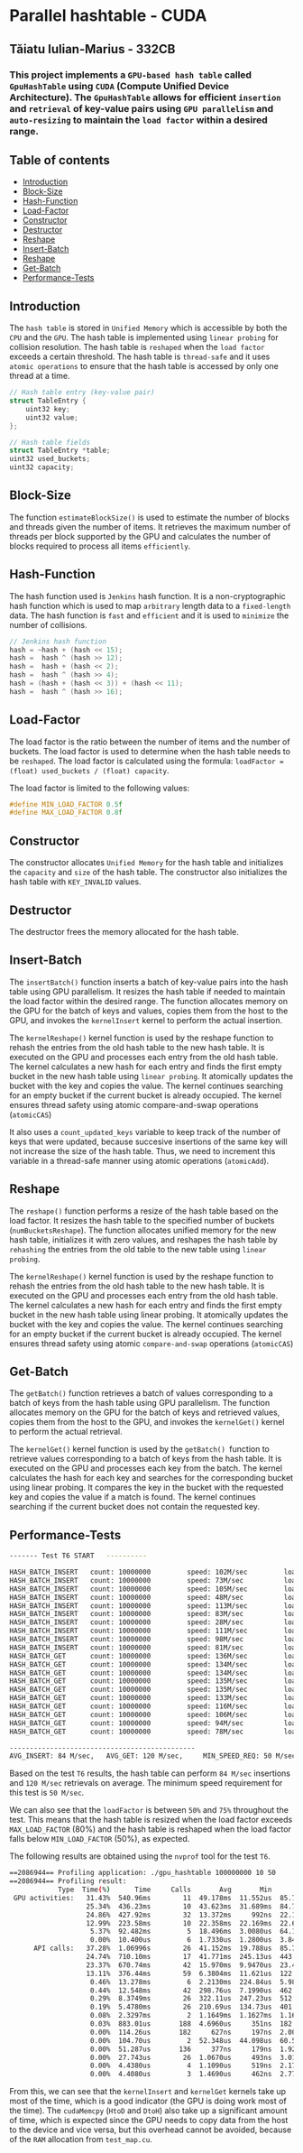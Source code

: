 # Parallel hashtable - CUDA
## Tăiatu Iulian-Marius - 332CB

### This project implements a `GPU-based hash table` called `GpuHashTable` using `CUDA` (Compute Unified Device Architecture). The `GpuHashTable` allows for efficient `insertion` and `retrieval` of key-value pairs using `GPU parallelism` and `auto-resizing` to maintain the `load factor` within a desired range.

## Table of contents
* [Introduction](#introduction)
* [Block-Size](#block-size)
* [Hash-Function](#hash-function)
* [Load-Factor](#load-factor)
* [Constructor](#constructor)
* [Destructor](#destructor)
* [Reshape](#reshape)
* [Insert-Batch](#insert-batch)
* [Reshape](#reshape)
* [Get-Batch](#get-batch)
* [Performance-Tests](#performance-tests)

## Introduction
The `hash table` is stored in `Unified Memory` which is accessible by both the `CPU` and the `GPU`. The hash table is implemented using `linear probing` for collision resolution. The hash table is `reshaped` when the `load factor` exceeds a certain threshold. The hash table is `thread-safe` and it uses `atomic operations` to ensure that the hash table is accessed by only one thread at a time.

```c
// Hash table entry (key-value pair)
struct TableEntry {
	uint32 key;
	uint32 value;
};

// Hash table fields
struct TableEntry *table;
uint32 used_buckets;
uint32 capacity;
```

## Block-Size
The function `estimateBlockSize()` is used to estimate the number of blocks and threads given the number of items. It retrieves the maximum number of threads per block supported by the GPU and calculates the number of blocks required to process all items `efficiently`.

## Hash-Function
The hash function used is `Jenkins` hash function. It is a non-cryptographic hash function which is used to map `arbitrary` length data to a `fixed-length` data. The hash function is `fast` and `efficient` and it is used to `minimize` the number of collisions.

```c
// Jenkins hash function
hash = ~hash + (hash << 15);
hash =  hash ^ (hash >> 12);
hash =  hash + (hash << 2);
hash =  hash ^ (hash >> 4);
hash = (hash + (hash << 3)) + (hash << 11);
hash =  hash ^ (hash >> 16);
```

## Load-Factor
The load factor is the ratio between the number of items and the number of buckets. The load factor is used to determine when the hash table needs to be `reshaped`. The load factor is calculated using the formula: `loadFactor = (float) used_buckets / (float) capacity`.

The load factor is limited to the following values:
```c
#define MIN_LOAD_FACTOR 0.5f
#define MAX_LOAD_FACTOR 0.8f
```

## Constructor
The constructor allocates `Unified Memory` for the hash table and initializes the `capacity` and `size` of the hash table. The constructor also initializes the hash table with `KEY_INVALID` values.

## Destructor
The destructor frees the memory allocated for the hash table.

## Insert-Batch
The `insertBatch()` function inserts a batch of key-value pairs into the hash table using GPU parallelism. It resizes the hash table if needed to maintain the load factor within the desired range. The function allocates memory on the GPU for the batch of keys and values, copies them from the host to the GPU, and invokes the `kernelInsert` kernel to perform the actual insertion.

The `kernelReshape()` kernel function is used by the reshape function to rehash the entries from the old hash table to the new hash table. It is executed on the GPU and processes each entry from the old hash table. The kernel calculates a new hash for each entry and finds the first empty bucket in the new hash table using `linear probing`. It atomically updates the bucket with the key and copies the value. The kernel continues searching for an empty bucket if the current bucket is already occupied. The kernel ensures thread safety using atomic compare-and-swap operations (`atomicCAS`)

It also uses a `count_updated_keys` variable to keep track of the number of keys that were updated, because succesive insertions of the same key will not increase the size of the hash table. Thus, we need to increment this variable in a thread-safe manner using atomic operations (`atomicAdd`).

## Reshape
The `reshape()` function performs a resize of the hash table based on the load factor. It resizes the hash table to the specified number of buckets (`numBucketsReshape`). The function allocates unified memory for the new hash table, initializes it with zero values, and reshapes the hash table by `rehashing` the entries from the old table to the new table using `linear probing`.

The `kernelReshape()` kernel function is used by the reshape function to rehash the entries from the old hash table to the new hash table. It is executed on the GPU and processes each entry from the old hash table. The kernel calculates a new hash for each entry and finds the first empty bucket in the new hash table using linear probing. It atomically updates the bucket with the key and copies the value. The kernel continues searching for an empty bucket if the current bucket is already occupied. The kernel ensures thread safety using atomic `compare-and-swap` operations (`atomicCAS`)

## Get-Batch
The `getBatch()` function retrieves a batch of values corresponding to a batch of keys from the hash table using GPU parallelism. The function allocates memory on the GPU for the batch of keys and retrieved values, copies them from the host to the GPU, and invokes the `kernelGet()` kernel to perform the actual retrieval.

The `kernelGet()` kernel function is used by the `getBatch() `function to retrieve values corresponding to a batch of keys from the hash table. It is executed on the GPU and processes each key from the batch. The kernel calculates the hash for each key and searches for the corresponding bucket using linear probing. It compares the key in the bucket with the requested key and copies the value if a match is found. The kernel continues searching if the current bucket does not contain the requested key.

## Performance-Tests

```sh
------- Test T6 START   ----------

HASH_BATCH_INSERT   count: 10000000         speed: 102M/sec         loadfactor: 50%
HASH_BATCH_INSERT   count: 10000000         speed: 73M/sec          loadfactor: 50%
HASH_BATCH_INSERT   count: 10000000         speed: 105M/sec         loadfactor: 75%
HASH_BATCH_INSERT   count: 10000000         speed: 48M/sec          loadfactor: 50%
HASH_BATCH_INSERT   count: 10000000         speed: 113M/sec         loadfactor: 62%
HASH_BATCH_INSERT   count: 10000000         speed: 83M/sec          loadfactor: 75%
HASH_BATCH_INSERT   count: 10000000         speed: 28M/sec          loadfactor: 50%
HASH_BATCH_INSERT   count: 10000000         speed: 111M/sec         loadfactor: 57%
HASH_BATCH_INSERT   count: 10000000         speed: 98M/sec          loadfactor: 64%
HASH_BATCH_INSERT   count: 10000000         speed: 81M/sec          loadfactor: 71%
HASH_BATCH_GET      count: 10000000         speed: 136M/sec         loadfactor: 71%
HASH_BATCH_GET      count: 10000000         speed: 134M/sec         loadfactor: 71%
HASH_BATCH_GET      count: 10000000         speed: 134M/sec         loadfactor: 71%
HASH_BATCH_GET      count: 10000000         speed: 135M/sec         loadfactor: 71%
HASH_BATCH_GET      count: 10000000         speed: 135M/sec         loadfactor: 71%
HASH_BATCH_GET      count: 10000000         speed: 133M/sec         loadfactor: 71%
HASH_BATCH_GET      count: 10000000         speed: 116M/sec         loadfactor: 71%
HASH_BATCH_GET      count: 10000000         speed: 106M/sec         loadfactor: 71%
HASH_BATCH_GET      count: 10000000         speed: 94M/sec          loadfactor: 71%
HASH_BATCH_GET      count: 10000000         speed: 78M/sec          loadfactor: 71%

----------------------------------------------
AVG_INSERT: 84 M/sec,   AVG_GET: 120 M/sec,     MIN_SPEED_REQ: 50 M/sec
```

Based on the test `T6` results, the hash table can perform `84 M/sec` insertions and `120 M/sec` retrievals on average. The minimum speed requirement for this test is `50 M/sec`.

We can also see that the `loadFactor` is between `50%` and `75%` throughout the test. This means that the hash table is resized when the load factor exceeds `MAX_LOAD_FACTOR` (80%) and the hash table is reshaped when the load factor falls below `MIN_LOAD_FACTOR` (50%), as expected.


The following results are obtained using the `nvprof` tool for the test `T6`.
```sh
==2086944== Profiling application: ./gpu_hashtable 100000000 10 50
==2086944== Profiling result:
            Type  Time(%)      Time     Calls       Avg       Min       Max  Name
 GPU activities:   31.43%  540.96ms        11  49.178ms  11.552us  85.710ms  kernelInsert(...)
                   25.34%  436.23ms        10  43.623ms  31.689ms  84.773ms  kernelGet(...)
                   24.86%  427.92ms        32  13.372ms     992ns  22.120ms  [CUDA memcpy HtoD]
                   12.99%  223.58ms        10  22.358ms  22.169ms  22.635ms  [CUDA memcpy DtoH]
                    5.37%  92.482ms         5  18.496ms  3.0080us  64.147ms  kernelReshape(...)
                    0.00%  10.400us         6  1.7330us  1.2800us  3.8400us  [CUDA memset]
      API calls:   37.28%  1.06996s        26  41.152ms  19.788us  85.720ms  cudaDeviceSynchronize
                   24.74%  710.10ms        17  41.771ms  245.13us  443.15ms  cudaMallocManaged
                   23.37%  670.74ms        42  15.970ms  9.9470us  23.449ms  cudaMemcpy
                   13.11%  376.44ms        59  6.3804ms  11.621us  122.42ms  cudaFree
                    0.46%  13.278ms         6  2.2130ms  224.84us  5.9884ms  cudaMemset
                    0.44%  12.548ms        42  298.76us  7.1990us  462.07us  cudaMalloc
                    0.29%  8.3749ms        26  322.11us  247.23us  512.91us  cudaGetDeviceProperties
                    0.19%  5.4780ms        26  210.69us  134.73us  401.87us  cudaLaunch
                    0.08%  2.3297ms         2  1.1649ms  1.1627ms  1.1670ms  cuDeviceTotalMem
                    0.03%  883.01us       188  4.6960us     351ns  182.88us  cuDeviceGetAttribute
                    0.00%  114.26us       182     627ns     197ns  2.0050us  cudaGetLastError
                    0.00%  104.70us         2  52.348us  44.098us  60.598us  cuDeviceGetName
                    0.00%  51.287us       136     377ns     179ns  1.9220us  cudaSetupArgument
                    0.00%  27.743us        26  1.0670us     493ns  3.0110us  cudaConfigureCall
                    0.00%  4.4380us         4  1.1090us     519ns  2.1720us  cuDeviceGet
                    0.00%  4.4080us         3  1.4690us     462ns  2.7700us  cuDeviceGetCount
```

From this, we can see that the `kernelInsert` and `kernelGet` kernels take up most of the time, which is a good indicator (the GPU is doing work most of the time). The `cudaMemcpy` (`HtoD` and `DtoH`) also take up a significant amount of time, which is expected since the GPU needs to copy data from the host to the device and vice versa, but this overhead cannot be avoided, because of the `RAM` allocation from `test_map.cu`.
